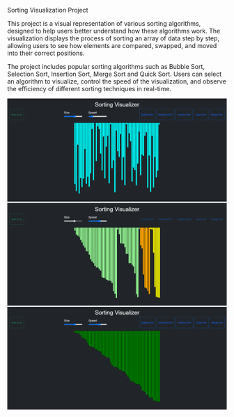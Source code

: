 Sorting Visualization Project

This project is a visual representation of various sorting algorithms, designed to help users better understand how these algorithms work. The visualization displays the process of sorting an array of data step by step, allowing users to see how elements are compared, swapped, and moved into their correct positions.

The project includes popular sorting algorithms such as Bubble Sort, Selection Sort, Insertion Sort, Merge Sort and Quick Sort. Users can select an algorithm to visualize, control the speed of the visualization, and observe the efficiency of different sorting techniques in real-time.


<img src="img/img1.png"> <br/>
<img src="img/img2.png"> <br/>
<img src="img/img3.png"> <br/>
